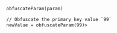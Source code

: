 ```coldfusion
obfuscateParam(param)
```
```coldfusion
// Obfuscate the primary key value `99`
newValue = obfuscateParam(99)>
```
